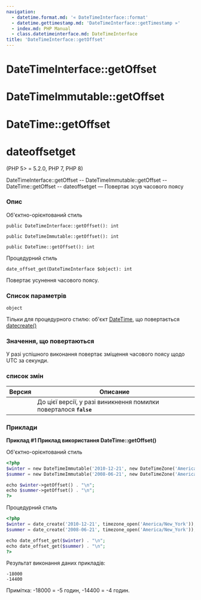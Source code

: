 ```yaml
---
navigation:
  - datetime.format.md: '« DateTimeInterface::format'
  - datetime.gettimestamp.md: 'DateTimeInterface::getTimestamp »'
  - index.md: PHP Manual
  - class.datetimeinterface.md: DateTimeInterface
title: 'DateTimeInterface::getOffset'
---
```

# DateTimeInterface::getOffset

# DateTimeImmutable::getOffset

# DateTime::getOffset

# dateoffsetget

(PHP 5> = 5.2.0, PHP 7, PHP 8)

DateTimeInterface::getOffset -- DateTimeImmutable::getOffset -- DateTime::getOffset -- dateoffsetget — Повертає зсув часового поясу

### Опис

Об'єктно-орієнтований стиль

```methodsynopsis
public DateTimeInterface::getOffset(): int
```

```methodsynopsis
public DateTimeImmutable::getOffset(): int
```

```methodsynopsis
public DateTime::getOffset(): int
```

Процедурний стиль

```methodsynopsis
date_offset_get(DateTimeInterface $object): int
```

Повертає усунення часового поясу.

### Список параметрів

`object`

Тільки для процедурного стилю: об'єкт [DateTime](class.datetime.md), що повертається [datecreate()](function.date-create.md)

### Значення, що повертаються

У разі успішного виконання повертає зміщення часового поясу щодо UTC за секунди.

### список змін

| Версия | Описание |
| --- | --- |
|  | До цієї версії, у разі виникнення помилки поверталося **`false`** |

### Приклади

**Приклад #1 Приклад використання **DateTime::getOffset()****

Об'єктно-орієнтований стиль

```php
<?php
$winter = new DateTimeImmutable('2010-12-21', new DateTimeZone('America/New_York'));
$summer = new DateTimeImmutable('2008-06-21', new DateTimeZone('America/New_York'));

echo $winter->getOffset() . "\n";
echo $summer->getOffset() . "\n";
?>
```

Процедурний стиль

```php
<?php
$winter = date_create('2010-12-21', timezone_open('America/New_York'));
$summer = date_create('2008-06-21', timezone_open('America/New_York'));

echo date_offset_get($winter) . "\n";
echo date_offset_get($summer) . "\n";
?>
```

Результат виконання даних прикладів:

```
-18000
-14400
```

Примітка: -18000 = -5 годин, -14400 = -4 годин.
